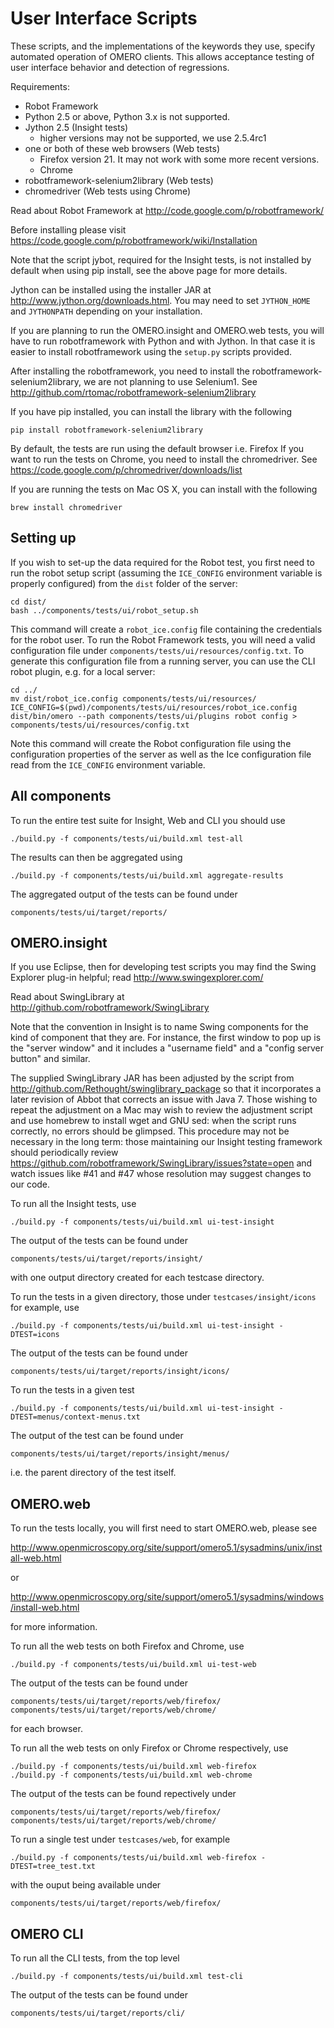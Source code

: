 User Interface Scripts
======================

These scripts, and the implementations of the keywords they use,
specify automated operation of OMERO clients. This allows acceptance
testing of user interface behavior and detection of regressions.

Requirements:
 * Robot Framework
 * Python 2.5 or above, Python 3.x is not supported.
 * Jython 2.5 (Insight tests)
    + higher versions may not be supported, we use 2.5.4rc1
 * one or both of these web browsers (Web tests)
    + Firefox version 21. It may not work with some more recent versions.
    + Chrome
 * robotframework-selenium2library (Web tests)
 * chromedriver (Web tests using Chrome)

Read about Robot Framework at
http://code.google.com/p/robotframework/

Before installing please visit
https://code.google.com/p/robotframework/wiki/Installation

Note that the script jybot, required for the Insight tests, is not
installed by default when using pip install, see the above page for
more details.

Jython can be installed using the installer JAR at
http://www.jython.org/downloads.html. You may need to set `JYTHON_HOME`
and `JYTHONPATH` depending on your installation.

If you are planning to run the OMERO.insight and OMERO.web tests,
you will have to run robotframework with Python and with Jython.
In that case it is easier to install robotframework using the
`setup.py` scripts provided.

After installing the robotframework,  you need to install the
robotframework-selenium2library, we are not planning to use Selenium1.
See http://github.com/rtomac/robotframework-selenium2library

If you have pip installed, you can install the library with the following

```
pip install robotframework-selenium2library
```

By default, the tests are run using the default browser i.e. Firefox
If you want to run the tests on Chrome, you need to install the chromedriver.
See https://code.google.com/p/chromedriver/downloads/list

If you are running the tests on Mac OS X, you can install with the following

```
brew install chromedriver
```

Setting up
----------

If you wish to set-up the data required for the Robot test, you first need to
run the robot setup script (assuming the `ICE_CONFIG` environment variable is
properly configured) from the `dist` folder of the server:

```
cd dist/
bash ../components/tests/ui/robot_setup.sh
```

This command will create a `robot_ice.config` file containing the credentials
for the robot user. To run the Robot Framework tests, you will need a valid
configuration file under ``components/tests/ui/resources/config.txt``. To
generate this configuration file from a running server, you can use the CLI
robot plugin, e.g. for a  local server:

```
cd ../
mv dist/robot_ice.config components/tests/ui/resources/
ICE_CONFIG=$(pwd)/components/tests/ui/resources/robot_ice.config dist/bin/omero --path components/tests/ui/plugins robot config > components/tests/ui/resources/config.txt
```

Note this command will create the Robot configuration file using the
configuration properties of the server as well as the Ice configuration file
read from the `ICE_CONFIG` environment variable.

All components
--------------

To run the entire test suite for Insight, Web and CLI you should use

```
./build.py -f components/tests/ui/build.xml test-all
```

The results can then be aggregated using

```
./build.py -f components/tests/ui/build.xml aggregate-results
```

The aggregated output of the tests can be found under

```
components/tests/ui/target/reports/
```

OMERO.insight
-------------

If you use Eclipse, then for developing test scripts you may find the
Swing Explorer plug-in helpful; read http://www.swingexplorer.com/

Read about SwingLibrary at
http://github.com/robotframework/SwingLibrary

Note that the convention in Insight is to name Swing components for
the kind of component that they are. For instance, the first window to
pop up is the "server window" and it includes a "username field" and a
"config server button" and similar.

The supplied SwingLibrary JAR has been adjusted by the script from
http://github.com/Rethought/swinglibrary_package so that it
incorporates a later revision of Abbot that corrects an issue with
Java 7. Those wishing to repeat the adjustment on a Mac may wish to
review the adjustment script and use homebrew to install wget and GNU
sed: when the script runs correctly, no errors should be glimpsed.
This procedure may not be necessary in the long term: those
maintaining our Insight testing framework should periodically review
https://github.com/robotframework/SwingLibrary/issues?state=open and
watch issues like #41 and #47 whose resolution may suggest changes to
our code.

To run all the Insight tests, use

```
./build.py -f components/tests/ui/build.xml ui-test-insight
```

The output of the tests can be found under

```
components/tests/ui/target/reports/insight/
```

with one output directory created for each testcase directory.

To run the tests in a given directory, those under `testcases/insight/icons`
for example, use

```
./build.py -f components/tests/ui/build.xml ui-test-insight -DTEST=icons
```

The output of the tests can be found under

```
components/tests/ui/target/reports/insight/icons/
```

To run the tests in a given test

```
./build.py -f components/tests/ui/build.xml ui-test-insight -DTEST=menus/context-menus.txt
```

The output of the test can be found under

```
components/tests/ui/target/reports/insight/menus/
```

i.e. the parent directory of the test itself.

OMERO.web
---------

To run the tests locally, you will first need to start OMERO.web, please see

http://www.openmicroscopy.org/site/support/omero5.1/sysadmins/unix/install-web.html

or

http://www.openmicroscopy.org/site/support/omero5.1/sysadmins/windows/install-web.html

for more information.

To run all the web tests on both Firefox and Chrome, use

```
./build.py -f components/tests/ui/build.xml ui-test-web
```

The output of the tests can be found under

```
components/tests/ui/target/reports/web/firefox/
components/tests/ui/target/reports/web/chrome/
```

for each browser.

To run all the web tests on only Firefox or Chrome respectively, use

```
./build.py -f components/tests/ui/build.xml web-firefox
./build.py -f components/tests/ui/build.xml web-chrome
```

The output of the tests can be found repectively under

```
components/tests/ui/target/reports/web/firefox/
components/tests/ui/target/reports/web/chrome/
```

To run a single test under `testcases/web`, for example

```
./build.py -f components/tests/ui/build.xml web-firefox -DTEST=tree_test.txt
```

with the ouput being available under

```
components/tests/ui/target/reports/web/firefox/
```


OMERO CLI
---------

To run all the CLI tests, from the top level

```
./build.py -f components/tests/ui/build.xml test-cli
```

The output of the tests can be found under

```
components/tests/ui/target/reports/cli/
```
